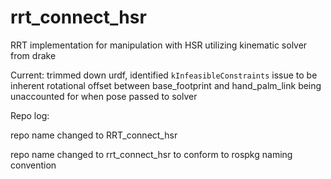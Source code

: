 # rrt_connect_hsr
RRT implementation for manipulation with HSR utilizing kinematic solver from drake

Current: trimmed down urdf, identified ```kInfeasibleConstraints``` issue to be inherent rotational offset between base_footprint and hand_palm_link being unaccounted for when pose passed to solver

Repo log:

repo name changed to RRT_connect_hsr

repo name changed to rrt_connect_hsr to conform to rospkg naming convention